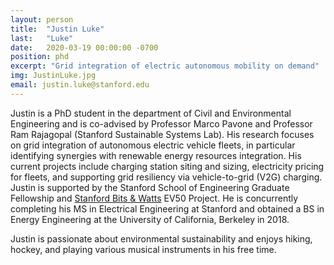 ```yaml
---
layout: person
title:  "Justin Luke"
last:   "Luke"
date:   2020-03-19 00:00:00 -0700
position: phd
excerpt: "Grid integration of electric autonomous mobility on demand"
img: JustinLuke.jpg
email: justin.luke@stanford.edu
---
```


Justin is a PhD student in the department of Civil and Environmental Engineering and is co-advised by Professor Marco Pavone and Professor Ram Rajagopal (Stanford Sustainable Systems Lab). His research focuses on grid integration of autonomous electric vehicle fleets, in particular identifying synergies with renewable energy resources integration. His current projects include charging station siting and sizing, electricity pricing for fleets, and supporting grid resiliency via vehicle-to-grid (V2G) charging. Justin is supported by the Stanford School of Engineering Graduate Fellowship and <a href="https://bitsandwatts.stanford.edu">Stanford Bits & Watts</a> EV50 Project. He is concurrently completing his MS in Electrical Engineering at Stanford and obtained a BS in Energy Engineering at the University of California, Berkeley in 2018.

Justin is passionate about environmental sustainability and enjoys hiking, hockey, and playing various musical instruments in his free time.
